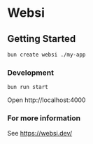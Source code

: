 # Websi 

## Getting Started

```sh
bun create websi ./my-app
```

### Development

```
bun run start
```

Open http://localhost:4000 

### For more information

See <https://websi.dev/>